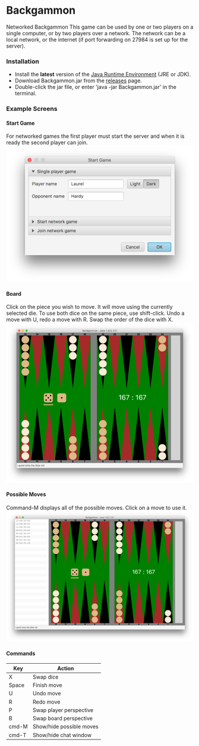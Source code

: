 # Backgammon
Networked Backgammon
This game can be used by one or two players on a single computer, or by two players over a network. The network can be a local network, or the internet (if port forwarding on 27984 is set up for the server).

### Installation
* Install the **latest** version of the [Java Runtime Environment](http://www.oracle.com/technetwork/java/javase/downloads/index.html) (JRE or JDK).
* Download Backgammon.jar from the [releases](https://github.com/dmolony/Backgammon/releases) page.
* Double-click the jar file, or enter 'java -jar Backgammon.jar' in the terminal.
### Example Screens
#### Start Game
For networked games the first player must start the server and when it is ready the second player can join.
![Select game type](resources/start.png?raw=true "Select game type")
#### Board
Click on the piece you wish to move. It will move using the currently selected die. To use both dice on the same piece, use shift-click. Undo a move with U, redo a move with R. Swap the order of the dice with X.
![Initial board](resources/board1.png?raw=true "Initial board")
#### Possible Moves
Command-M displays all of the possible moves. Click on a move to use it.
![Board with moves](resources/board2.png?raw=true "Board with moves")
#### Commands
|Key             |Action                                 |
|----------------|---------------------------------------|
|X               | Swap dice                             |
|Space           | Finish move                           |
|U               | Undo move                             |
|R               | Redo move                             |
|P               | Swap player perspective               |
|B               | Swap board perspective                |
|cmd-M           | Show/hide possible moves              |
|cmd-T           | Show/hide chat window                 |
